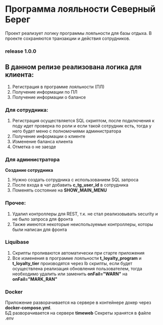 # Программа лояльности Северный Берег

Проект реализует логику программы лояльности для базы отдыха. В проекте сохраняются транзакции и действия сотрудников.

### release 1.0.0

## В данном релизе реализована логика для клиента:

1. Регистрация в программе лояльности (ПЛ)
2. Получение информации по ПЛ
3. Получение информации о балансе

### Для сотрудника:

1. Регистрация осуществляется SQL скриптом, после подключения к поду идет проверка по роли и если такой сотрудник есть, тогда у него будет меню с полномочиями
   администратора
2. Получение информации о клиенте
3. Изменение баланса клиента
4. Отметка о не заезде

### Для администратора

**Создание сотрудника**

1. Нужно создать сотрудника с использованием SQL запроса
2. После входа в чат добавить **c_tg_user_id** в сотрудника
3. Поменять состояние на **SHOW_MAIN_MENU**

### Прочее:

1. Удалил контроллеры для REST, т.к. не стал реализовывать security и не было запроса для фронта
2. Также имеются некоторые неиспользуемые контроллеры, которы были написан для фронта

### Liquibase

1. Скрипты проливаются автоматически при старте приложения
2. Все изменения в программе лояльности **t_loyalty_program** и **t_loyalty_tier** производятся через lb скрипты, если будет осуществлена реализация обновления
   пользователем, тогда необходимо удалить или заменить **onFail="WARN"** на **onFail="MARK_RAN"**

### Docker

Приложение разворачивается на сервере в контейнере докер через **docker-compose.yml**. <br>
БД разворачивается на сервере **timeweb**
Секреты хранятся в файле .env
